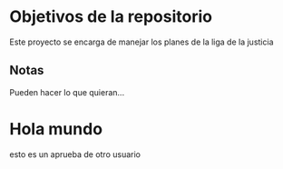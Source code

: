 # Objetivos de la repositorio

Este proyecto se encarga de manejar los planes de la liga de la justicia


## Notas
Pueden hacer lo que quieran...

# Hola mundo
esto es un aprueba de otro usuario